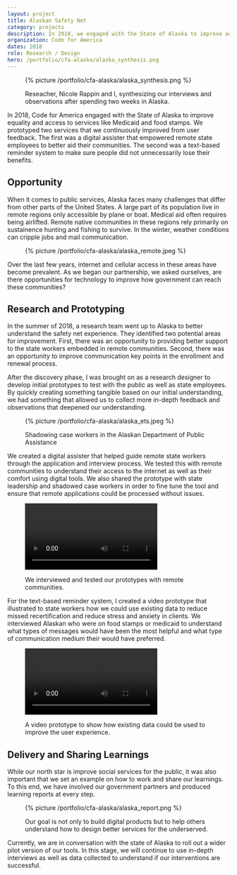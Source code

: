 ```yaml
---
layout: project
title: Alaskan Safety Net
category: projects
description: In 2018, we engaged with the State of Alaska to improve access to safety net services. We conducted research to understand the biggest opportunity areas and prototyped two technology-based interventions.
organization: Code for America
dates: 2018
role: Research / Design
hero: /portfolio/cfa-alaska/alaska_synthesis.png
---
```



<figure>
  {% picture /portfolio/cfa-alaska/alaska_synthesis.png %}
  <figcaption>
    <p>Reseacher, Nicole Rappin and I, synthesizing our interviews and observations after spending two weeks in Alaska.</p>
  </figcaption>
</figure>

<div class="row">
  <div class="col-md-6 col-md-offset-6" markdown="1">

In 2018, Code for America engaged with the State of Alaska to improve equality and access to services like Medicaid and food stamps. We prototyped two services that we continuously improved from user feedback. The first was a digital assister that empowered remote state employees to better aid their communities. The second was a text-based reminder system to make sure people did not unnecessarily lose their benefits.

## Opportunity
When it comes to public services, Alaska faces many challenges that differ from other parts of the United States. A large part of its population live in remote regions only accessible by plane or boat. Medical aid often requires being airlifted. Remote native communities in these regions rely primarily on sustainence hunting and fishing to survive. In the winter, weather conditions can cripple jobs and mail communication.
    
  </div>
</div>




<figure>
  {% picture /portfolio/cfa-alaska/alaska_remote.jpeg %}
</figure>

<div class="row">
  <div class="col-md-6 col-md-offset-6" markdown="1">

Over the last few years, internet and cellular access in these areas have become prevalent. As we began our partnership, we asked ourselves, are there opportunities for technology to improve how government can reach these communities?

## Research and Prototyping
In the summer of 2018, a research team went up to Alaska to better understand the safety net experience. They identified two potential areas for improvement. First, there was an opportunity to providing better support to the state workers embedded in remote communities. Second, there was an opportunity to improve communication key points in the enrollment and renewal process.

After the discovery phase, I was brought on as a research designer to develop initial prototypes to test with the public as well as state employees.  By quickly creating something tangible based on our initial understanding, we had something that allowed us to collect more in-depth feedback and observations that deepened our understanding.

  </div>
</div>

<figure>
  {% picture /portfolio/cfa-alaska/alaska_ets.jpeg %}
  <figcaption>
    <p>Shadowing case workers in the Alaskan Department of Public Assistance</p>
  </figcaption>
</figure>

<div class="row">
  <div class="col-md-6 col-md-offset-6" markdown="1">

We created a digital assister that helped guide remote state workers through the application and interview process. We tested this with remote communities to understand their access to the internet as well as their comfort using digital tools. We also shared the prototype with state leadership and shadowed case workers in order to fine tune the tool and ensure that remote applications could be processed without issues.

  </div>
</div>

<div class="row">
  <div class="col-md-6 col-md-offset-6" markdown="1">

<figure>
  <video src="/videos/fee_agent_testing.mp4" type="video/mp4" autoplay loop></video>
  <figcaption>
    <p>We interviewed and tested our prototypes with remote communities.</p>
  </figcaption>
</figure>

For the text-based reminder system, I created a video prototype that illustrated to state workers how we could use existing data to reduce missed recertification and reduce stress and anxiety in clients. We interviewed Alaskan who were on food stamps or medicaid to understand what types of messages would have been the most helpful and what type of communication medium their would have preferred.

  </div>
</div>

<figure>
  <video src="/videos/status_checker_720p.mp4" type="video/mp4" controls></video>
  <figcaption>
    <p>A video prototype to show how existing data could be used to improve the user experience.</p>
  </figcaption>
</figure>

<div class="row">
  <div class="col-md-6 col-md-offset-6" markdown="1">

## Delivery and Sharing Learnings

While our north star is improve social services for the public, it was also important that we set an example on how to work and share our learnings. To this end, we have involved our government partners and produced learning reports at every step.

  </div>
</div>

<figure>
  {% picture /portfolio/cfa-alaska/alaska_report.png %}
  <figcaption>
    <p>Our goal is not only to build digital products but to help others understand how to design better services for the underserved.</p>
  </figcaption>
</figure>

<div class="row">
  <div class="col-md-6 col-md-offset-6" markdown="1">

Currently, we are in conversation with the state of Alaska to roll out a wider pilot version of our tools. In this stage, we will continue to use in-depth interviews as well as data collected to understand if our interventions are successful. 

  </div>
</div>
